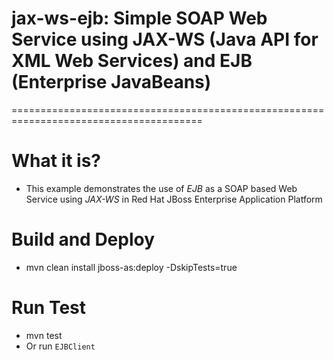 # jax-ws-ejb: Simple SOAP Web Service using JAX-WS (Java API for XML Web Services) and EJB (Enterprise JavaBeans)
=======================================================================================

# What it is?
* This example demonstrates the use of *EJB* as a SOAP based Web Service using *JAX-WS* in Red Hat JBoss Enterprise Application Platform

# Build and Deploy
* mvn clean install jboss-as:deploy -DskipTests=true

# Run Test
* mvn test
* Or run `EJBClient`